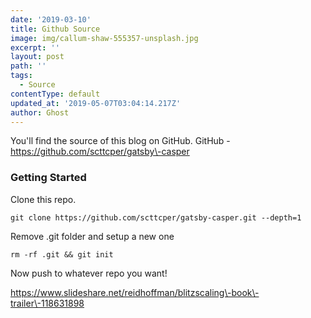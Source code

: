 ```yaml
---
date: '2019-03-10'
title: Github Source
image: img/callum-shaw-555357-unsplash.jpg
excerpt: ''
layout: post
path: ''
tags:
  - Source
contentType: default
updated_at: '2019-05-07T03:04:14.217Z'
author: Ghost
---
```

You'll find the source of this blog on GitHub. GitHub \- https://github.com/scttcper/gatsby\-casper

### Getting Started

Clone this repo.

```
git clone https://github.com/scttcper/gatsby-casper.git --depth=1
```

Remove .git folder and setup a new one

```
rm -rf .git && git init
```

Now push to whatever repo you want\!

https://www.slideshare.net/reidhoffman/blitzscaling\-book\-trailer\-118631898
